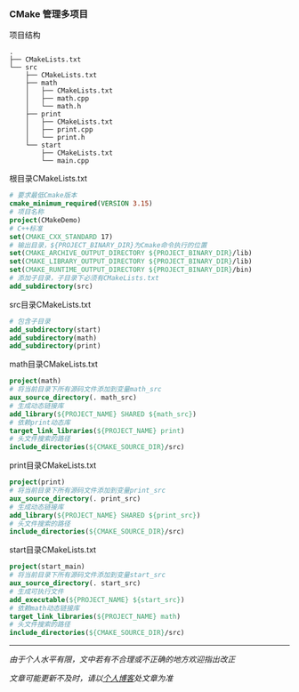 ### CMake 管理多项目

项目结构

```
.
├── CMakeLists.txt
└── src
    ├── CMakeLists.txt
    ├── math
    │   ├── CMakeLists.txt
    │   ├── math.cpp
    │   └── math.h
    ├── print
    │   ├── CMakeLists.txt
    │   ├── print.cpp
    │   └── print.h
    └── start
        ├── CMakeLists.txt
        └── main.cpp
```

根目录CMakeLists.txt

```cmake
# 要求最低Cmake版本
cmake_minimum_required(VERSION 3.15)
# 项目名称
project(CMakeDemo)
# C++标准
set(CMAKE_CXX_STANDARD 17)
# 输出目录，${PROJECT_BINARY_DIR}为Cmake命令执行的位置
set(CMAKE_ARCHIVE_OUTPUT_DIRECTORY ${PROJECT_BINARY_DIR}/lib)
set(CMAKE_LIBRARY_OUTPUT_DIRECTORY ${PROJECT_BINARY_DIR}/lib)
set(CMAKE_RUNTIME_OUTPUT_DIRECTORY ${PROJECT_BINARY_DIR}/bin)
# 添加子目录，子目录下必须有CMakeLists.txt
add_subdirectory(src)
```

src目录CMakeLists.txt

```cmake
# 包含子目录
add_subdirectory(start)
add_subdirectory(math)
add_subdirectory(print)
```

math目录CMakeLists.txt

```cmake
project(math)
# 将当前目录下所有源码文件添加到变量math_src
aux_source_directory(. math_src)
# 生成动态链接库
add_library(${PROJECT_NAME} SHARED ${math_src})
# 依赖print动态库
target_link_libraries(${PROJECT_NAME} print)
# 头文件搜索的路径
include_directories(${CMAKE_SOURCE_DIR}/src)
```

print目录CMakeLists.txt

```cmake
project(print)
# 将当前目录下所有源码文件添加到变量print_src
aux_source_directory(. print_src)
# 生成动态链接库
add_library(${PROJECT_NAME} SHARED ${print_src})
# 头文件搜索的路径
include_directories(${CMAKE_SOURCE_DIR}/src)
```

start目录CMakeLists.txt

```cmake
project(start_main)
# 将当前目录下所有源码文件添加到变量start_src
aux_source_directory(. start_src)
# 生成可执行文件
add_executable(${PROJECT_NAME} ${start_src})
# 依赖math动态链接库
target_link_libraries(${PROJECT_NAME} math)
# 头文件搜索的路径
include_directories(${CMAKE_SOURCE_DIR}/src)
```






***
*由于个人水平有限，文中若有不合理或不正确的地方欢迎指出改正*

*文章可能更新不及时，请以[个人博客](https://zcteo.top/)处文章为准*

